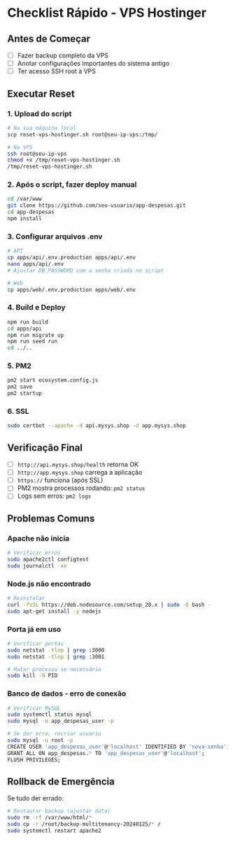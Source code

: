 # Checklist Rápido - VPS Hostinger

## Antes de Começar
- [ ] Fazer backup completo da VPS
- [ ] Anotar configurações importantes do sistema antigo
- [ ] Ter acesso SSH root à VPS

## Executar Reset

### 1. Upload do script
```bash
# Na sua máquina local
scp reset-vps-hostinger.sh root@seu-ip-vps:/tmp/

# Na VPS
ssh root@seu-ip-vps
chmod +x /tmp/reset-vps-hostinger.sh
/tmp/reset-vps-hostinger.sh
```

### 2. Após o script, fazer deploy manual
```bash
cd /var/www
git clone https://github.com/seu-usuario/app-despesas.git
cd app-despesas
npm install
```

### 3. Configurar arquivos .env
```bash
# API
cp apps/api/.env.production apps/api/.env
nano apps/api/.env
# Ajustar DB_PASSWORD com a senha criada no script

# Web
cp apps/web/.env.production apps/web/.env
```

### 4. Build e Deploy
```bash
npm run build
cd apps/api
npm run migrate up
npm run seed run
cd ../..
```

### 5. PM2
```bash
pm2 start ecosystem.config.js
pm2 save
pm2 startup
```

### 6. SSL
```bash
sudo certbot --apache -d api.mysys.shop -d app.mysys.shop
```

## Verificação Final

- [ ] `http://api.mysys.shop/health` retorna OK
- [ ] `http://app.mysys.shop` carrega a aplicação
- [ ] `https://` funciona (após SSL)
- [ ] PM2 mostra processos rodando: `pm2 status`
- [ ] Logs sem erros: `pm2 logs`

## Problemas Comuns

### Apache não inicia
```bash
# Verificar erros
sudo apache2ctl configtest
sudo journalctl -xe
```

### Node.js não encontrado
```bash
# Reinstalar
curl -fsSL https://deb.nodesource.com/setup_20.x | sudo -E bash -
sudo apt-get install -y nodejs
```

### Porta já em uso
```bash
# Verificar portas
sudo netstat -tlnp | grep :3000
sudo netstat -tlnp | grep :3001

# Matar processo se necessário
sudo kill -9 PID
```

### Banco de dados - erro de conexão
```bash
# Verificar MySQL
sudo systemctl status mysql
sudo mysql -u app_despesas_user -p

# Se der erro, recriar usuário
sudo mysql -u root -p
CREATE USER 'app_despesas_user'@'localhost' IDENTIFIED BY 'nova-senha';
GRANT ALL ON app_despesas.* TO 'app_despesas_user'@'localhost';
FLUSH PRIVILEGES;
```

## Rollback de Emergência

Se tudo der errado:
```bash
# Restaurar backup (ajustar data)
sudo rm -rf /var/www/html/*
sudo cp -r /root/backup-multitenancy-20240125/* /
sudo systemctl restart apache2
```